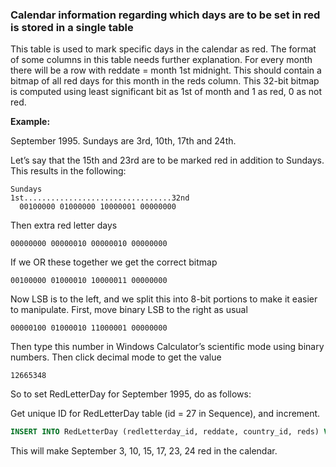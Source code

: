 <!-- markdownlint-disable-file MD041 -->
### Calendar information regarding which days are to be set in red is stored in a single table

This table is used to mark specific days in the calendar as red. The format of some columns in this table needs further explanation. For every month there will be a row with reddate = month 1st midnight. This should contain a bitmap of all red days for this month in the reds column. This 32-bit bitmap is computed using least significant bit as 1st of month and 1 as red, 0 as not red.

**Example:**

September 1995. Sundays are 3rd, 10th, 17th and 24th.

Let’s say that the 15th and 23rd are to be marked red in addition to Sundays. This results in the following:

```text
Sundays
1st.................................32nd
  00100000 01000000 10000001 00000000
```

Then extra red letter days

```text
00000000 00000010 00000010 00000000
```

If we OR these together we get the correct bitmap

```text
00100000 01000010 10000011 00000000
```

Now LSB is to the left, and we split this into 8-bit portions to make it easier to manipulate. First, move binary LSB to the right as usual

```text
00000100 01000010 11000001 00000000
```

Then type this number in Windows Calculator’s scientific mode using binary numbers. Then click decimal mode to get the value

```text
12665348
```

So to set RedLetterDay for September 1995, do as follows:

Get unique ID for RedLetterDay table (id = 27 in Sequence), and increment.

```SQL
INSERT INTO RedLetterDay (redletterday_id, reddate, country_id, reds) VALUES (next_id, 809913600, mycountry, 12665348)
```

This will make September 3, 10, 15, 17, 23, 24 red in the calendar.
